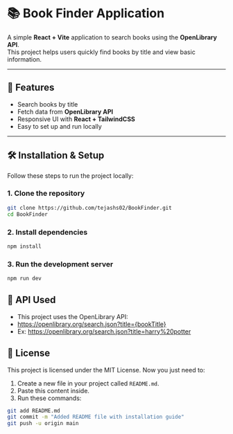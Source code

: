 # 📚 Book Finder Application

A simple **React + Vite** application to search books using the **OpenLibrary API**.  
This project helps users quickly find books by title and view basic information.

---

## 🚀 Features
- Search books by title  
- Fetch data from **OpenLibrary API**  
- Responsive UI with **React + TailwindCSS**  
- Easy to set up and run locally  

---

## 🛠️ Installation & Setup

Follow these steps to run the project locally:

### 1. Clone the repository
```bash
git clone https://github.com/tejashs02/BookFinder.git
cd BookFinder
```
### 2. Install dependencies
```bash
npm install
```
### 3. Run the development server
``` bash
npm run dev
```
## 🔗 API Used
- This project uses the OpenLibrary API:
- https://openlibrary.org/search.json?title={bookTitle}
- Ex: https://openlibrary.org/search.json?title=harry%20potter

## 📜 License

This project is licensed under the MIT License.
Now you just need to:  
1. Create a new file in your project called `README.md`.  
2. Paste this content inside.  
3. Run these commands:  

```bash
git add README.md
git commit -m "Added README file with installation guide"
git push -u origin main
